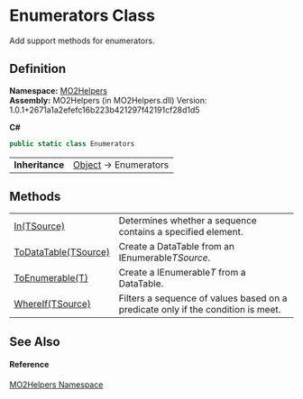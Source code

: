 # Enumerators Class


Add support methods for enumerators.



## Definition
**Namespace:** <a href="bf0167f1-4967-5ff5-f4a0-31ea501661d0">MO2Helpers</a>  
**Assembly:** MO2Helpers (in MO2Helpers.dll) Version: 1.0.1+2671a1a2efefc16b223b421297f42191cf28d1d5

**C#**
``` C#
public static class Enumerators
```

<table><tr><td><strong>Inheritance</strong></td><td><a href="https://learn.microsoft.com/dotnet/api/system.object" target="_blank" rel="noopener noreferrer">Object</a>  →  Enumerators</td></tr>
</table>



## Methods
<table>
<tr>
<td><a href="903fb7d7-1600-eed5-4066-fc15cbf0ac62">In(TSource)</a></td>
<td>Determines whether a sequence contains a specified element.</td></tr>
<tr>
<td><a href="27550692-936d-6df6-d7e6-f553b102e4d0">ToDataTable(TSource)</a></td>
<td>Create a DataTable from an IEnumerable<em>TSource</em>.</td></tr>
<tr>
<td><a href="c6ca08db-3349-bbb7-d381-bdc519c32c91">ToEnumerable(T)</a></td>
<td>Create a IEnumerable<em>T</em> from a DataTable.</td></tr>
<tr>
<td><a href="4b473fe8-87ad-564b-5df7-884ea0b3454c">WhereIf(TSource)</a></td>
<td>Filters a sequence of values based on a predicate only if the condition is meet.</td></tr>
</table>

## See Also


#### Reference
<a href="bf0167f1-4967-5ff5-f4a0-31ea501661d0">MO2Helpers Namespace</a>  
